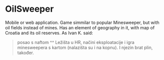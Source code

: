 # OilSweeper

Mobile or web application.
Game simmilar to popular Minesweeper, but with oil fields instead of mines. Has an element of geography in it, with map of Croatia and its oil reserves.
As Ivan K. said:
> posao s naftom ^^ Ležišta u HR, načini eksploatacije i igra minesweepera s kartom (nalazišta su i na kopnu). I njezin brat plin, također.
